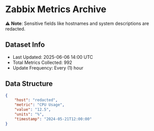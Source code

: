 # Zabbix Metrics Archive

⚠️ **Note**: Sensitive fields like hostnames and system descriptions are redacted.

## Dataset Info
- Last Updated: 2025-06-06 14:00 UTC
- Total Metrics Collected: 992
- Update Frequency: Every (1) hour

## Data Structure
```json
{
    "host": "redacted",
    "metric": "CPU Usage",
    "value": "12.5",
    "units": "%",
    "timestamp": "2024-05-21T12:00:00"
}
```
